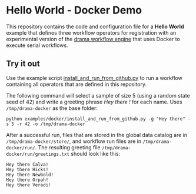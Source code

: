 Hello World - Docker Demo
=========================

This repository contains the code and configuration file for a **Hello World** example that defines three workflow operators for registration with an experimental version of the [drama workflow engine](https://github.com/heikomuller/drama/tree/feature/docker) that uses Docker to execute serial workflows.


Try it out
----------

Use the example script [install_and_run_from_github.py](https://github.com/heikomuller/drama/blob/feature/docker/examples/docker/install_and_run_from_github.py) to run a workflow containing all operators that are defined in this repository.

The following command will select a sample of size 5 (using a random state seed of 42) and write a greeting phrase *Hey there <name>!* for each name. Uses `/tmp/drama-docker` as the base folder:

```
python examples/docker/install_and_run_from_github.py -g "Hey there" -s 5 -r 42 -o /tmp/drama-docker
```

After a successful run, files that are stored in the global data catalog are in `/tmp/drama-docker/store/`, and workflow run files are in `/tmp/drama-docker/run/`. The resulting greeting file `/tmp/drama-docker/run/greetings.txt` should look like this:

```
Hey there Calva!
Hey there Hicks!
Hey there Newbold!
Hey there Orpah!
Hey there Veradi!
```
